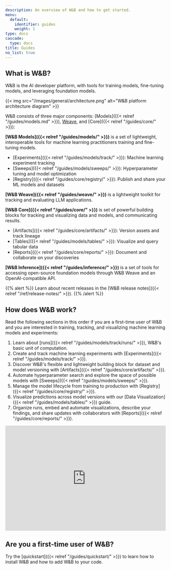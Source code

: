 ```yaml
---
description: An overview of W&B and how to get started.
menu:
  default:
    identifier: guides
    weight: 1
type: docs
cascade:
  type: docs
title: Guides
no_list: true
---
```


## What is W&B?

W&B is the AI developer platform, with tools for training models, fine-tuning models, and leveraging foundation models.

{{< img src="/images/general/architecture.png" alt="W&B platform architecture diagram" >}}

W&B consists of three major components: [Models]({{< relref "/guides/models.md" >}}), [Weave](https://wandb.github.io/weave/), and [Core]({{< relref "/guides/core/" >}}):

**[W&B Models]({{< relref "/guides/models/" >}})** is a set of lightweight, interoperable tools for machine learning practitioners training and fine-tuning models.
- [Experiments]({{< relref "/guides/models/track/" >}}): Machine learning experiment tracking
- [Sweeps]({{< relref "/guides/models/sweeps/" >}}): Hyperparameter tuning and model optimization
- [Registry]({{< relref "/guides/core/registry/" >}}): Publish and share your ML models and datasets

**[W&B Weave]({{< relref "/guides/weave/" >}})** is a lightweight toolkit for tracking and evaluating LLM applications.

**[W&B Core]({{< relref "/guides/core/" >}})** is set of powerful building blocks for tracking and visualizing data and models, and communicating results.
- [Artifacts]({{< relref "/guides/core/artifacts/" >}}): Version assets and track lineage
- [Tables]({{< relref "/guides/models/tables/" >}}): Visualize and query tabular data
- [Reports]({{< relref "/guides/core/reports/" >}}): Document and collaborate on your discoveries

**[W&B Inference]({{< relref "/guides/inference/" >}})** is a set of tools for accessing open-source foundation models through W&B Weave and an OpenAI-compatible API.

{{% alert %}}
Learn about recent releases in the [W&B release notes]({{< relref "/ref/release-notes/" >}}).
{{% /alert %}}

## How does W&B work?

Read the following sections in this order if you are a first-time user of W&B and you are interested in training, tracking, and visualizing machine learning models and experiments:

1. Learn about [runs]({{< relref "/guides/models/track/runs/" >}}), W&B's basic unit of computation.
2. Create and track machine learning experiments with [Experiments]({{< relref "/guides/models/track/" >}}).
3. Discover W&B's flexible and lightweight building block for dataset and model versioning with [Artifacts]({{< relref "/guides/core/artifacts/" >}}).
4. Automate hyperparameter search and explore the space of possible models with [Sweeps]({{< relref "/guides/models/sweeps/" >}}).
5. Manage the model lifecycle from training to production with [Registry]({{< relref "/guides/core/registry/" >}}).
6. Visualize predictions across model versions with our [Data Visualization]({{< relref "/guides/models/tables/" >}}) guide.
7. Organize runs, embed and automate visualizations, describe your findings, and share updates with collaborators with [Reports]({{< relref "/guides/core/reports/" >}}).

<iframe width="100%" height="330" src="https://www.youtube.com/embed/tHAFujRhZLA" title="Weights &amp; Biases End-to-End Demo" frameborder="0" allow="accelerometer; autoplay; clipboard-write; encrypted-media; gyroscope; picture-in-picture; web-share" allowfullscreen></iframe>

## Are you a first-time user of W&B?

Try the [quickstart]({{< relref "/guides/quickstart/" >}}) to learn how to install W&B and how to add W&B to your code.